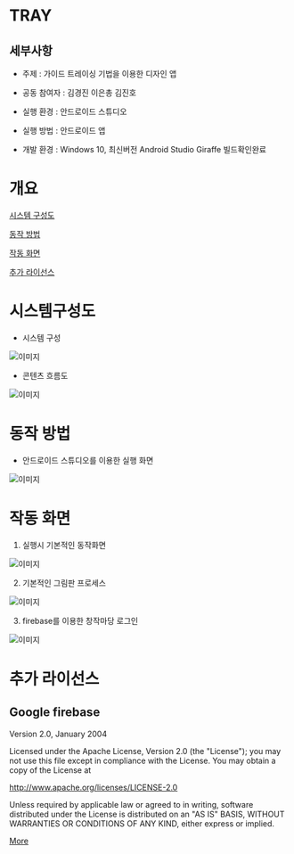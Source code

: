 # TRAY
## 세부사항
- 주제 : 가이드 트레이싱 기법을 이용한 디자인 앱

- 공동 참여자 : 김경진 이은총 김진호

- 실행 환경 : 안드로이드 스튜디오

- 실행 방법 : 안드로이드 앱

- 개발 환경 : Windows 10, 최신버전 Android Studio Giraffe 빌드확인완료

# 개요

[시스템 구성도](#시스템구성도)

[동작 방법](#동작-방법)

[작동 화면](#작동-화면)

[추가 라이선스](#추가-라이선스)

# 시스템구성도

- 시스템 구성

![이미지](./images/.png)

- 콘텐츠 흐름도

![이미지](./images/.gif)

# 동작 방법
- 안드로이드 스튜디오를 이용한 실행 화면

![이미지](./images/.gif)

# 작동 화면

1. 실행시 기본적인 동작화면

![이미지](./images/.gif)

2. 기본적인 그림판 프로세스

![이미지](./images/.gif)

3. firebase를 이용한 창작마당 로그인

![이미지](./images/.gif)



# 추가 라이선스
## Google firebase
Version 2.0, January 2004

Licensed under the Apache License, Version 2.0 (the "License"); you may not use this file except in compliance with the License. You may obtain a copy of the License at

http://www.apache.org/licenses/LICENSE-2.0

Unless required by applicable law or agreed to in writing, software distributed under the License is distributed on an "AS IS" BASIS, WITHOUT WARRANTIES OR CONDITIONS OF ANY KIND, either express or implied.

[More](https://github.com/firebase/quickstart-android/blob/master/LICENSE)
